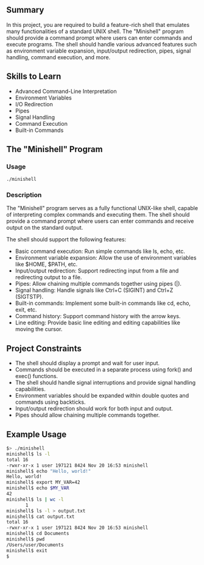 ## Summary

In this project, you are required to build a feature-rich shell that emulates many functionalities of a standard UNIX shell. The "Minishell" program should provide a command prompt where users can enter commands and execute programs. The shell should handle various advanced features such as environment variable expansion, input/output redirection, pipes, signal handling, command execution, and more.

## Skills to Learn

- Advanced Command-Line Interpretation
- Environment Variables
- I/O Redirection
- Pipes
- Signal Handling
- Command Execution
- Built-in Commands

## The "Minishell" Program

### Usage

```bash
./minishell
```

### Description

The "Minishell" program serves as a fully functional UNIX-like shell, capable of interpreting complex commands and executing them. The shell should provide a command prompt where users can enter commands and receive output on the standard output.

The shell should support the following features:

- Basic command execution: Run simple commands like ls, echo, etc.
- Environment variable expansion: Allow the use of environment variables like $HOME, $PATH, etc.
- Input/output redirection: Support redirecting input from a file and redirecting output to a file.
- Pipes: Allow chaining multiple commands together using pipes (|).
- Signal handling: Handle signals like Ctrl+C (SIGINT) and Ctrl+Z (SIGTSTP).
- Built-in commands: Implement some built-in commands like cd, echo, exit, etc.
- Command history: Support command history with the arrow keys.
- Line editing: Provide basic line editing and editing capabilities like moving the cursor.

## Project Constraints

- The shell should display a prompt and wait for user input.
- Commands should be executed in a separate process using fork() and exec() functions.
- The shell should handle signal interruptions and provide signal handling capabilities.
- Environment variables should be expanded within double quotes and commands using backticks.
- Input/output redirection should work for both input and output.
- Pipes should allow chaining multiple commands together.

## Example Usage

```bash
$> ./minishell
minishell$ ls -l
total 16
-rwxr-xr-x 1 user 197121 8424 Nov 20 16:53 minishell
minishell$ echo "Hello, world!"
Hello, world!
minishell$ export MY_VAR=42
minishell$ echo $MY_VAR
42
minishell$ ls | wc -l
       1
minishell$ ls -l > output.txt
minishell$ cat output.txt
total 16
-rwxr-xr-x 1 user 197121 8424 Nov 20 16:53 minishell
minishell$ cd Documents
minishell$ pwd
/Users/user/Documents
minishell$ exit
$
```
